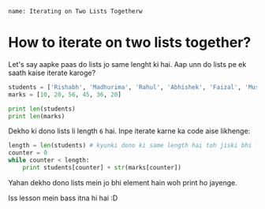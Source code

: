 ```ngMeta
name: Iterating on Two Lists Togetherw
```

# How to iterate on two lists together?

Let's say aapke paas do lists jo same lenght ki hai. Aap unn do lists pe ek saath kaise iterate karoge?

```python
students = ['Rishabh', 'Madhurima', 'Rahul', 'Abhishek', 'Faizal', 'Muskaan']
marks = [10, 20, 56, 45, 36, 20]

print len(students)
print len(marks)
```

Dekho ki dono lists li length `6` hai. Inpe iterate karne ka code aise likhenge:

```python
length = len(students) # kyunki dono ki same length hai toh jiski bhi length le sakte ho
counter = 0
while counter < length:
	print students[counter] + str(marks[counter])
```

Yahan dekho dono lists mein jo bhi element hain woh print ho jayenge.

Iss lesson mein bass itna hi hai :D